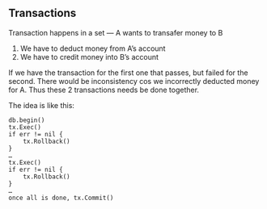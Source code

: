 ## Transactions 

Transaction happens in a set — A wants to transafer money to B
1. We have to deduct money from A’s account
2. We have to credit money into B’s account

If we have the transaction for the first one that passes, but failed for the second. There would be inconsistency cos we incorrectly deducted money for A. Thus these 2 transactions needs be done together.

The idea is like this: 
```
db.begin()
tx.Exec()
if err != nil {
    tx.Rollback()
}
…
tx.Exec()
if err != nil {
    tx.Rollback()
}
…
once all is done, tx.Commit()
```
